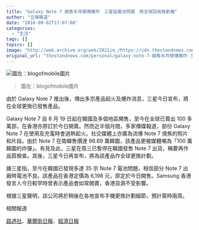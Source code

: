 ```yaml
---
title: "Galaxy Note 7 銷售半月頻傳爆炸　三星指電池問題　將全球回收換新機"
author: "立場報道"
date: "2016-09-02T17:07:00"
categories:
  - "生活"
tags: []
topics: []
image: "http://web.archive.org/web/2021im_/https://cdn.thestandnews.com/media/photos/cache/samsung7-01_RRJV3_1200x0.png"
original_url: "thestandnews.com/personal/galaxy-note-7-銷售半月頻傳爆炸-三星指電池問題-將全球回收換新機"
---
```

![圖左：blogofmobile圖片](http://web.archive.org/web/2021im_/https://cdn.thestandnews.com/media/photos/cache/samsung7-01_RRJV3_1200x0.png)

> 圖左：blogofmobile圖片

由於 Galaxy Note 7 推出後，傳出多宗產品起火及爆炸消息，三星今日宣布，將在全球更換已發售產品。

Galaxy Note 7 自 8 月 19 日起在韓國及多個地區開售，至今在全球已賣出 100 多萬部，在香港亦原訂於今日開賣。然而近半個月間，多家傳媒報道，部份 Galaxy Note 7 在使用及充電時會過熱起火。社交媒體上亦廣為流傳 Note 7 燒焦的照片和片段。由於 Note 7 在南韓售價達 98.89 萬韓圜，該產品更被媒體嘲為「100 萬韓圜的炸彈」。有見及此，三星在周三已暫停在韓國發售 Note 7 出貨，稱要再作品質檢查。其後，三星今日再宣布，將為該產品作全球更換計劃。

據三星指，至今在韓國已發現多達 35 宗 Note 7 電池問題，相信部分 Note 7 出廠時電池不良。該產品在香港定價為 6,198 元，原定於今日開售。Samsung 香港發言人今日較早時曾表示產品會如常開賣，香港貨源不受影響。

根據三星聲明，該公司將於稍後在各地宣布手機更換計劃細節，預計需時兩周。

相關報道

[路透社](http://web.archive.org/web/20210628223435/http://www.reuters.com/article/us-samsung-elec-smartphones-replacement-idUSKCN1180TV?il=0)、[華爾街日報](http://web.archive.org/web/20210628223435/http://www.wsj.com/articles/samsung-to-recall-galaxy-note-7-smartphone-1472805076)、[經濟日報](http://web.archive.org/web/20210628223435/http://samsung香港發言人今日（9月2日）較早時間曾表示今日會如常開賣，香港貨源不受影響，稍早預訂的5,000部新機毋須召回。/)